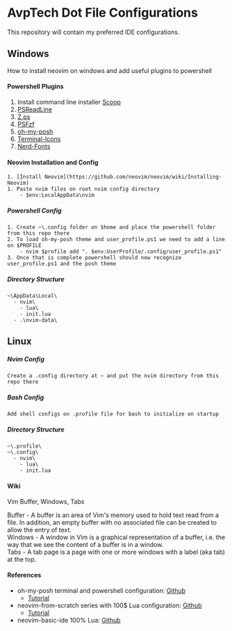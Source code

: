# AvpTech Dot File Configurations
This repository will contain my preferred IDE configurations.

## Windows

How to install neovim on windows and add useful plugins to powershell

#### Powershell Plugins
1. Install command line installer [Scoop](https://scoop.sh/)
2. [PSReadLine](docs.microsoft.com/en-us/powershell/module/psreadline/about/about_psreadline?view=powershell-7.2)  
3. [Z.ps](github.com/JannesMeyer/z.ps)  
4. [PSFzf](https://github.com/kelleyma49/PSFzf) 
5. [oh-my-posh](https://ohmyposh.dev/docs/installation/windows)  
6. [Terminal-Icons](https://www.powershellgallery.com/packages/Terminal-Icons/0.9.0)  
7. [Nerd-Fonts](https://github.com/ryanoasis/nerd-fonts)  


#### Neovim Installation and Config
```
1. [Install Neovim](https://github.com/neovim/neovim/wiki/Installing-Neovim)
1. Paste nvim files on root nvim config directory 
    - $env:LocalAppData\nvim
```

##### Powershell Config 
```
1. Create ~\.config folder on $home and place the powershell folder from this repo there    
2. To load oh-my-posh theme and user_profile.ps1 we need to add a line on $PROFILE   
    - nvim $profile add ". $env:UserProfile/.config/user_profile.ps1"
3. Once that is complete powershell should now recognize user_profile.ps1 and the posh theme
```

##### Directory Structure
```
~\AppData\Local\
  - nvim\
    - lua\
    - init.lua
  - .\nvim-data\
```
      
## Linux 

##### Nvim Config
```
Create a .config directory at ~ and put the nvim directory from this repo there
```

##### Bash Config
```
Add shell configs on .profile file for bash to initialize on startup
```

##### Directory Structure
```
~\.profile\
~\.config\
  - nvim\
    - lua\
    - init.lua
```
#### Wiki
Vim Buffer, Windows, Tabs  

Buffer - A buffer is an area of Vim's memory used to hold text read from a file. In addition, an empty buffer with no associated file can be created to allow the entry of text.  
Windows - A window in Vim is a graphical representation of a buffer, i.e. the way that we see the content of a buffer is in a window.  
Tabs - A tab page is a page with one or more windows with a label (aka tab) at the top.   

#### References
- oh-my-posh terminal and powershell configuration: [Github](https://github.com/craftzdog/dotfiles-public#readme) 
  - [Tutorial](https://www.youtube.com/watch?v=5-aK2_WwrmM)
- neovim-from-scratch series with 100$ Lua configuration: [Github](https://github.com/LunarVim/Neovim-from-scratch) 
  - [Tutorial](https://www.youtube.com/watch?v=ctH-a-1eUME&list=PLhoH5vyxr6Qq41NFL4GvhFp-WLd5xzIzZ)
- neovim-basic-ide 100% Lua: [Github](https://github.com/LunarVim/nvim-basic-ide)

    
